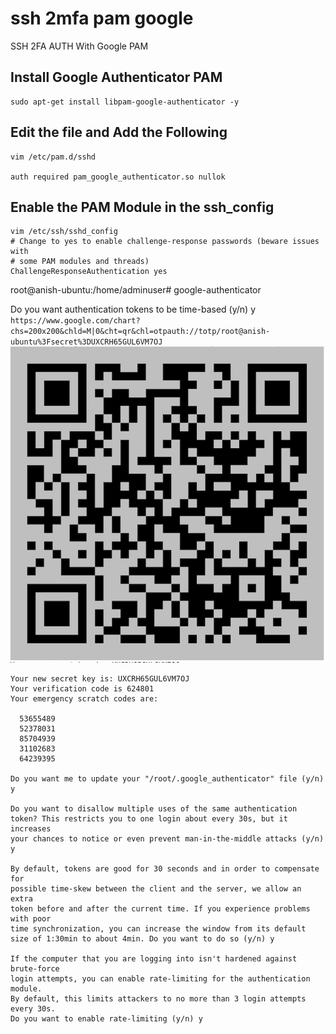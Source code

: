# ssh 2mfa pam google
SSH 2FA AUTH With Google PAM

## Install Google Authenticator PAM
```
sudo apt-get install libpam-google-authenticator -y
```

## Edit the file and Add the Following
```
vim /etc/pam.d/sshd

auth required pam_google_authenticator.so nullok
```

## Enable the PAM Module in the ssh_config

```
vim /etc/ssh/sshd_config
# Change to yes to enable challenge-response passwords (beware issues with
# some PAM modules and threads)
ChallengeResponseAuthentication yes
```


root@anish-ubuntu:/home/adminuser# google-authenticator 

Do you want authentication tokens to be time-based (y/n) y
`
https://www.google.com/chart?chs=200x200&chld=M|0&cht=qr&chl=otpauth://totp/root@anish-ubuntu%3Fsecret%3DUXCRH65GUL6VM7OJ
`
![QRCODE](https://github.com/anishnath/ssh-mfa-pam-google/blob/master/QR.png)

```
Your new secret key is: UXCRH65GUL6VM7OJ
Your verification code is 624801
Your emergency scratch codes are:

  53655489
  52378031
  85704939
  31102683
  64239395

Do you want me to update your "/root/.google_authenticator" file (y/n) y

Do you want to disallow multiple uses of the same authentication
token? This restricts you to one login about every 30s, but it increases
your chances to notice or even prevent man-in-the-middle attacks (y/n) y

By default, tokens are good for 30 seconds and in order to compensate for
possible time-skew between the client and the server, we allow an extra
token before and after the current time. If you experience problems with poor
time synchronization, you can increase the window from its default
size of 1:30min to about 4min. Do you want to do so (y/n) y

If the computer that you are logging into isn't hardened against brute-force
login attempts, you can enable rate-limiting for the authentication module.
By default, this limits attackers to no more than 3 login attempts every 30s.
Do you want to enable rate-limiting (y/n) y

```
